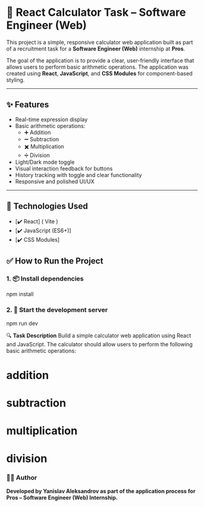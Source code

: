 # 🧮 React Calculator Task – Software Engineer (Web)

This project is a simple, responsive calculator web application built as part of a recruitment task for a **Software Engineer (Web)** internship at **Pros**.

The goal of the application is to provide a clear, user-friendly interface that allows users to perform basic arithmetic operations. The application was created using **React**, **JavaScript**, and **CSS Modules** for component-based styling.

---

## ✨ Features

- Real-time expression display
- Basic arithmetic operations:
  - ➕ Addition
  - ➖ Subtraction
  - ✖️ Multiplication
  - ➗ Division
- Light/Dark mode toggle
- Visual interaction feedback for buttons
- History tracking with toggle and clear functionality
- Responsive and polished UI/UX

---

## 🧠 Technologies Used

- [✔️ React] ( Vite )
- [✔️ JavaScript (ES6+)]
- [✔️ CSS Modules]

## ✅ How to Run the Project

### 1. 📦 Install dependencies

npm install

### 2. 🚀 Start the development server

npm run dev

🔍 **Task Description**
Build a simple calculator web application using React and JavaScript.
The calculator should allow users to perform the following basic arithmetic operations:

# addition

# subtraction

# multiplication

# division

### 👨‍💻 Author

**Developed by Yanislav Aleksandrov as part of the application process for Pros – Software Engineer (Web) Internship.**
